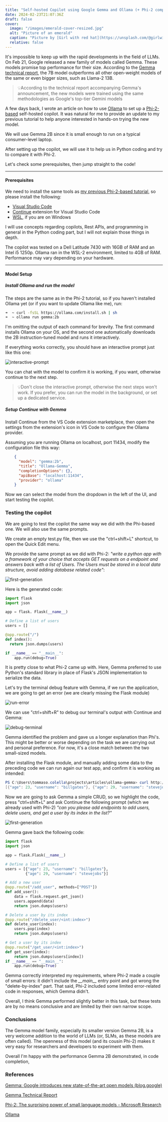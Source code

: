 ```yaml
---
title: "Self-hosted Copilot using Google Gemma and Ollama (+ Phi-2 comparison)"
date: 2024-02-23T21:07:36Z
draft: false
cover: 
  image: "/images/emerald-cover-resized.jpg"
  alt: "Picture of an emerald"
  caption: "Picture by [Girl with red hat](https://unsplash.com/@girlwithredhat) on Unsplash"
  relative: false
---
```


It's impossible to keep up with the rapid developments in the field of LLMs. On Feb 21, Google released a new family of models called Gemma. These models promise top performance for their size. According to the [Gemma technical report](https://goo.gle/GemmaReport), the 7B model outperforms all other open-weight models of the same or even bigger sizes, such as Llama-2 13B.

> 💡According to the technical report accompanying Gemma's announcement, the new models were trained using the same methodologies as Google's top-tier Gemini models

A few days back, I wrote an article on how to use [Ollama](https://ollama.com/) to set up a [Phi-2-based](https://www.microsoft.com/en-us/research/blog/phi-2-the-surprising-power-of-small-language-models/) self-hosted copilot. It was natural for me to provide an update to my previous tutorial to help anyone interested in hands-on trying the new model.

We will use Gemma 2B since it is small enough to run on a typical consumer-level laptop.

After setting up the copilot, we will use it to help us in Python coding and try to compare it with Phi-2.

Let's check some prerequisites, then jump straight to the code!

---

#### Prerequisites

We need to install the same tools as [my previous Phi-2-based tutorial](https://gioleppe.github.io/posts/diy-copilot-phi/), so please install the following:

- [Visual Studio Code](https://code.visualstudio.com/)
- [Continue](https://continue.dev/docs/quickstart) extension for Visual Studio Code
- [WSL](https://learn.microsoft.com/en-us/windows/wsl/install), if you are on Windows

I will use concepts regarding copilots, Rest APIs, and programming in general in the Python coding part, but I will not explain those things in depth.

The copilot was tested on a Dell Latitude 7430 with 16GB of RAM and an Intel i5 1250p. Ollama ran in the WSL-2  environment, limited to 4GB of RAM. Performance may vary depending on your hardware.

---

####  Model Setup

##### Install Ollama and run the model

The steps are the same as in the Phi-2 tutorial, so if you haven't installed Ollama yet (or if you want to update Ollama like me), run:

``````bash
➜  ~ curl -fsSL https://ollama.com/install.sh | sh 
➜  ~ ollama run gemma:2b
``````

I'm omitting the output of each command for brevity. The first command installs Ollama on your OS, and the second one automatically downloads the 2B instruction-tuned model and runs it interactively.

If everything works correctly, you should have an interactive prompt just like this one:

![interactive-prompt](images/interactive_prompt.png)

You can chat with the model to confirm it is working, if you want, otherwise continue to the next step.

> 💡Don't close the interactive prompt, otherwise the next steps won't work. If you prefer, you can run the model in the background, or set up a dedicated service.

##### Setup Continue with Gemma

Install Continue from the VS Code extension marketplace, then open the settings from the extension's icon in VS Code to configure the Ollama provider.

Assuming you are running Ollama on localhost, port 11434, modify the configuration file this way:

```json
    {
      "model": "gemma:2b",
      "title": "Ollama-Gemma",
      "completionOptions": {},
      "apiBase": "localhost:11434",
      "provider": "ollama"
    }
```

Now we can select the model from the dropdown in the left of the UI, and start testing the copilot.

### Testing the copilot

We are going to test the copilot the same way we did with the Phi-based one. We will also use the same prompts. 

We create an empty test.py file, then we use the "ctrl+shift+L" shortcut, to open the Quick Edit menu.

We provide the same prompt as we did with Phi-2: *"write a python app with a framework of your choice that accepts GET requests on a endpoint and answers back with a list of Users. The Users must be stored in a local data structure, avoid adding database related code"*:

![first-generation](images/ollama_first_generation.gif)

Here is the generated code:

```python
import flask
import json

app = flask. Flask(__name__)

# Define a list of users
users = []

@app.route("/")
def index():
  return json.dumps(users)

if __name__ == "__main__":
    app.run(debug=True)
```

It is pretty close to what Phi-2 came up with. Here, Gemma preferred to use Python's standard library in place of Flask's JSON implementation to serialize the data. 

Let's try the terminal debug feature with Gemma, if we run the application, we are going to get an error (we are clearly missing the Flask module)

![run-error](images/run_error.png)

We can use "ctrl+shift+R" to debug our terminal's output with Continue and Gemma:

![debug-terminal](images/debug_terminal.png)

Gemma identified the problem and gave us a longer explanation than Phi's. This might be better or worse depending on the task we are carrying out and personal preference. For now, it's a close match between the two small-sized models.

After installing the Flask module, and manually adding some data to the preceding code we can run again our test app, and confirm it is working as intended:

```powershell
PS C:\Users\tommaso.colella\projects\articles\ollama-gemma> curl http://127.0.0.1:5000                                        
[{"age": 23, "username": "billgates"}, {"age": 29, "username": "stevejobs"}]
```

Now we are going to ask Gemma a simple CRUD, so we highlight the code, press "ctrl+shift+L" and ask Continue the following prompt (which we already used with Phi-2) *"can you please add endpoints to add users, delete users, and get a user by its index in the list?"*

![first-generation](images/ollama_add_crud.gif)

Gemma gave back the following code:

```python
import flask
import json

app = flask.Flask(__name__)

# Define a list of users
users = [{"age": 23, "username": "billgates"},
         {"age": 29, "username": "stevejobs"}]

# Add a new user
@app.route("/add_user", methods=["POST"])
def add_user():
    data = flask.request.get_json()
    users.append(data)
    return json.dumps(users)

# Delete a user by its index
@app.route("/delete_user/<int:index>")
def delete_user(index):
    users.pop(index)
    return json.dumps(users)

# Get a user by its index
@app.route("/get_user/<int:index>")
def get_user(index):
    return json.dumps(users[index])
if __name__ == "__main__":
    app.run(debug=True)
```

Gemma correctly interpreted my requirements, where Phi-2 made a couple of small errors: it didn't include the *\_\_main\_\_* entry point and got wrong the "delete-by-index" part. That said, Phi-2 included some limited error-related code in responses, which Gemma didn't.

Overall, I think Gemma performed slightly better in this task, but these tests are by no means conclusive and are limited by their own narrow scope.

### Conclusions

The Gemma model family, especially its smaller version Gemma 2B, is a very welcome addition to the world of LLMs (or, SLMs, as these models are often called). The openness of this model (and its cousin Phi-2) makes it very easy for researchers and developers to experiment with them. 

Overall I'm happy with the performance Gemma 2B demonstrated, in code completion, 

### References

[Gemma: Google introduces new state-of-the-art open models (blog.google)](https://blog.google/technology/developers/gemma-open-models/)

[Gemma Technical Report](https://goo.gle/GemmaReport)

[Phi-2: The surprising power of small language models - Microsoft Research](https://www.microsoft.com/en-us/research/blog/phi-2-the-surprising-power-of-small-language-models/)

[Ollama](https://ollama.com/)
